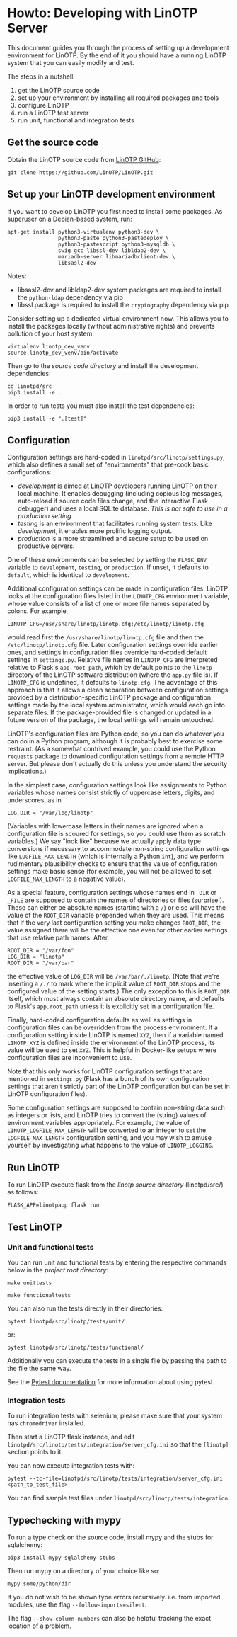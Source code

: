 Howto: Developing with LinOTP Server
====================================

This document guides you through the process of setting up a development environment for LinOTP. By the end of it you should have a running LinOTP system that you can easily modify and test.

The steps in a nutshell:

1. get the LinOTP source code
2. set up your environment by installing all required packages and tools
3. configure LinOTP
4. run a LinOTP test server
5. run unit, functional and integration tests


Get the source code
-------------------

Obtain the LinOTP source code from [LinOTP GitHub](https://github.com/LinOTP/LinOTP "LinOTP on GitHub"):

    git clone https://github.com/LinOTP/LinOTP.git


Set up your LinOTP development environment
------------------------------------------

If you want to develop LinOTP you first need to install some packages. As superuser on a Debian-based system, run:

    apt-get install python3-virtualenv python3-dev \
                    python3-paste python3-pastedeploy \
                    python3-pastescript python3-mysqldb \
                    swig gcc libssl-dev libldap2-dev \
                    mariadb-server libmariadbclient-dev \
                    libsasl2-dev

Notes:
 - libsasl2-dev and libldap2-dev system packages are required to install the `python-ldap` dependency via pip
 - libssl package is required to install the `cryptography` dependency via pip

Consider setting up a dedicated virtual environment now. This allows you to install the packages locally (without administrative rights) and prevents pollution of your host system.

    virtualenv linotp_dev_venv
    source linotp_dev_venv/bin/activate

Then go to the *source code directory* and install the development dependencies:

    cd linotpd/src
    pip3 install -e .

In order to run tests you must also install the test dependencies:

    pip3 install -e ".[test]"


Configuration
-------------

Configuration settings are hard-coded in
`linotpd/src/linotp/settings.py`, which also defines a small set of
"environments" that pre-cook basic configurations:

- _development_ is aimed at LinOTP developers running LinOTP on their
  local machine. It enables debugging (including copious log messages,
  auto-reload if source code files change, and the interactive Flask
  debugger) and uses a local SQLite database. *This is not safe to use
  in a production setting.*
- _testing_ is an environment that facilitates running system
  tests. Like _development_, it enables more prolific logging output.
- _production_ is a more streamlined and secure setup to be used on
  productive servers.

One of these environments can be selected by setting the `FLASK_ENV`
variable to `development`, `testing`, or `production`. If unset, it
defaults to `default`, which is identical to `development`.

Additional configuration settings can be made in configuration
files. LinOTP looks at the configuration files listed in the
`LINOTP_CFG` environment variable, whose value consists of a list of
one or more file names separated by colons. For example,

    LINOTP_CFG=/usr/share/linotp/linotp.cfg:/etc/linotp/linotp.cfg

would read first the `/usr/share/linotp/linotp.cfg` file and then the
`/etc/linotp/linotp.cfg` file. Later configuration settings override
earlier ones, and settings in configuration files override hard-coded
default settings in `settings.py`. Relative file names in `LINOTP_CFG`
are interpreted relative to Flask's `app.root_path`, which by default
points to the `linotp` directory of the LinOTP software distribution
(where the `app.py` file is). If `LINOTP_CFG` is undefined, it
defaults to `linotp.cfg`. The advantage of this approach is that it
allows a clean separation between configuration settings provided by a
distribution-specific LinOTP package and configuration settings made
by the local system administrator, which would each go into separate
files. If the package-provided file is changed or updated in a future
version of the package, the local settings will remain untouched.

LinOTP's configuration files are Python code, so you can do whatever
you can do in a Python program, although it is probably best to
exercise some restraint. (As a somewhat contrived example, you could
use the Python `requests` package to download configuration settings
from a remote HTTP server. But please don't actually do this unless
you understand the security implications.)

In the simplest case, configuration settings look like assignments to
Python variables whose names consist strictly of uppercase letters,
digits, and underscores, as in

    LOG_DIR = "/var/log/linotp"

(Variables with lowercase letters in their names are ignored when a
configuration file is scoured for settings, so you could use them as
scratch variables.) We say "look like" because we actually apply data
type conversions if necessary to accommodate non-string configuration
settings like `LOGFILE_MAX_LENGTH` (which is internally a Python
`int`), and we perform rudimentary plausibility checks to ensure that
the value of configuration settings make basic sense (for example, you
will not be allowed to set `LOGFILE_MAX_LENGTH` to a negative value).

As a special feature, configuration settings whose names end in `_DIR`
or `_FILE` are supposed to contain the names of directories or files
(surprise!). These can either be absolute names (starting with a `/`)
or else will have the value of the `ROOT_DIR` variable prepended when
they are used. This means that if the very last configuration setting
you make changes `ROOT_DIR`, the value assigned there will be the
effective one even for other earlier settings that use relative path
names: After

    ROOT_DIR = "/var/foo"
    LOG_DIR = "linotp"
	ROOT_DIR = "/var/bar"

the effective value of `LOG_DIR` will be `/var/bar/./linotp`. (Note
that we're inserting a `/./` to mark where the implicit value of
`ROOT_DIR` stops and the configured value of the setting starts.) The
only exception to this is `ROOT_DIR` itself, which must always contain
an absolute directory name, and defaults to Flask's `app.root_path`
unless it is explicitly set in a configuration file.

Finally, hard-coded configuration defaults as well as settings in
configuration files can be overridden from the process environment. If
a configuration setting inside LinOTP is named `XYZ`, then if a
variable named `LINOTP_XYZ` is defined inside the environment of the
LinOTP process, its value will be used to set `XYZ`. This is helpful
in Docker-like setups where configuration files are inconvenient to
use.

Note that this only works for LinOTP configuration settings that are
mentioned in `settings.py` (Flask has a bunch of its own configuration
settings that aren't strictly part of the LinOTP configuration but can
be set in LinOTP configuration files).

Some configuration settings are supposed to contain non-string data
such as integers or lists, and LinOTP tries to convert the (string)
values of environment variables appropriately. For example, the value
of `LINOTP_LOGFILE_MAX_LENGTH` will be converted to an integer to set
the `LOGFILE_MAX_LENGTH` configuration setting, and you may wish to
amuse yourself by investigating what happens to the value of
`LINOTP_LOGGING`.


Run LinOTP
----------

To run LinOTP execute flask from the *linotp source directory* (linotpd/src/) as follows:

    FLASK_APP=linotpapp flask run


Test LinOTP
-----------

### Unit and functional tests

You can run unit and functional tests by entering the respective commands below in the *project root directory*:

    make unittests

    make functionaltests

You can also run the tests directly in their directories:

    pytest linotpd/src/linotp/tests/unit/

or:

    pytest linotpd/src/linotp/tests/functional/

Additionally you can execute the tests in a single file by passing the path to the file the same way.

See the [Pytest documentation](https://docs.pytest.org/) for more information about using pytest.

### Integration tests

To run integration tests with selenium, please make sure that your system has `chromedriver` installed.

Then start a LinOTP flask instance, and edit `linotpd/src/linotp/tests/integration/server_cfg.ini` so that the `[linotp]` section points to it.

You can now execute integration tests with:

    pytest --tc-file=linotpd/src/linotp/tests/integration/server_cfg.ini <path_to_test_file>

You can find sample test files under `linotpd/src/linotp/tests/integration`.

Typechecking with mypy
----------------------

To run a type check on the source code, install mypy and the stubs for sqlalchemy:
```
pip3 install mypy sqlalchemy-stubs
```

Then run mypy on a directory of your choice like so:
```
mypy some/python/dir
```

If you do not wish to be shown type errors recursively. i.e. from imported modules, use the flag `--follow-imports=silent`.

The flag `--show-column-numbers` can also be helpful tracking the exact location of a problem.
